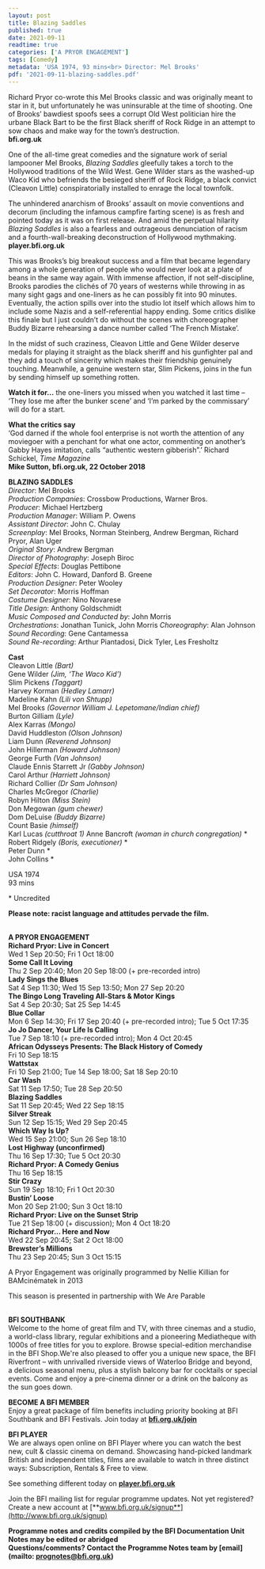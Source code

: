 ```yaml
---
layout: post
title: Blazing Saddles
published: true
date: 2021-09-11
readtime: true
categories: ['A PRYOR ENGAGEMENT']
tags: [Comedy]
metadata: 'USA 1974, 93 mins<br> Director: Mel Brooks'
pdf: '2021-09-11-blazing-saddles.pdf'
---
```

Richard Pryor co-wrote this Mel Brooks classic and was originally meant to star in it, but unfortunately he was uninsurable at the time of shooting. One of Brooks’ bawdiest spoofs sees a corrupt Old West politician hire the urbane Black Bart to be the first Black sheriff of Rock Ridge in an attempt to sow chaos and make way for the town’s destruction.<br>
**bfi.org.uk**<br>

One of the all-time great comedies and the signature work of serial lampooner Mel Brooks, _Blazing Saddles_ gleefully takes a torch to the Hollywood traditions of the Wild West. Gene Wilder stars as the washed-up Waco Kid who befriends the besieged sheriff of Rock Ridge, a black convict (Cleavon Little) conspiratorially installed to enrage the local townfolk.

The unhindered anarchism of Brooks’ assault on movie conventions and decorum (including the infamous campfire farting scene) is as fresh and pointed today as it was on first release. And amid the perpetual hilarity _Blazing Saddles_ is also a fearless and outrageous denunciation of racism and a fourth-wall-breaking deconstruction of Hollywood mythmaking.<br>
**player.bfi.org.uk**<br>

This was Brooks’s big breakout success and a film that became legendary among a whole generation of people who would never look at a plate of beans in the same way again. With immense affection, if not self-discipline, Brooks parodies the clichés of 70 years of westerns while throwing in as many sight gags and one-liners as he can possibly fit into 90 minutes. Eventually, the action spills over into the studio lot itself which allows him to include some Nazis and a self-referential happy ending. Some critics dislike this finale but I just couldn’t do without the scenes with choreographer Buddy Bizarre rehearsing a dance number called ‘The French Mistake’.

In the midst of such craziness, Cleavon Little and Gene Wilder deserve medals for playing it straight as the black sheriff and his gunfighter pal and they add a touch of sincerity which makes their friendship genuinely touching. Meanwhile, a genuine western star, Slim Pickens, joins in the fun by sending himself up something rotten.

**Watch it for…** the one-liners you missed when you watched it last time – ‘They lose me after the bunker scene’ and ‘I’m parked by the commissary’ will do for a start.

**What the critics say**<br>
‘God darned if the whole fool enterprise is not worth the attention of any moviegoer with a penchant for what one actor, commenting on another’s Gabby Hayes imitation, calls “authentic western gibberish”.’ Richard Schickel, _Time Magazine_<br>
**Mike Sutton, bfi.org.uk, 22 October 2018**<br>

**BLAZING SADDLES**<br>
_Director_: Mel Brooks  
_Production Companies_: Crossbow Productions, Warner Bros.  
_Producer_: Michael Hertzberg  
_Production Manager_: William P. Owens  
_Assistant Director_: John C. Chulay  
_Screenplay_: Mel Brooks, Norman Steinberg, Andrew Bergman, Richard Pryor, Alan Uger  
_Original Story_: Andrew Bergman  
_Director of Photography_: Joseph Biroc  
_Special Effects_: Douglas Pettibone  
_Editors_: John C. Howard, Danford B. Greene  
_Production Designer_: Peter Wooley  
_Set Decorator_: Morris Hoffman  
_Costume Designer_: Nino Novarese  
_Title Design_: Anthony Goldschmidt  
_Music Composed and Conducted by_: John Morris  
_Orchestrations_: Jonathan Tunick, John Morris
_Choreography_: Alan Johnson  
_Sound Recording_: Gene Cantamessa  
_Sound Re-recording_: Arthur Piantadosi, Dick Tyler, Les Fresholtz<br>

**Cast**<br>
Cleavon Little _(Bart)_  
Gene Wilder _(Jim, ‘The Waco Kid’)_  
Slim Pickens _(Taggart)_  
Harvey Korman _(Hedley Lamarr)_  
Madeline Kahn _(Lili von Shtupp)_  
Mel Brooks _(Governor William J. Lepetomane/Indian chief)_  
Burton Gilliam _(Lyle)_  
Alex Karras _(Mongo)_  
David Huddleston _(Olson Johnson)_  
Liam Dunn _(Reverend Johnson)_  
John Hillerman _(Howard Johnson)_  
George Furth _(Van Johnson)_  
Claude Ennis Starrett Jr _(Gabby Johnson)_  
Carol Arthur _(Harriett Johnson)_  
Richard Collier _(Dr Sam Johnson)_  
Charles McGregor _(Charlie)_  
Robyn Hilton _(Miss Stein)_  
Don Megowan _(gum chewer)_  
Dom DeLuise _(Buddy Bizarre)_  
Count Basie _(himself)_  
Karl Lucas _(cutthroat 1)_
Anne Bancroft _(woman in church congregation)_ *  
Robert Ridgely _(Boris, executioner)_ *  
Peter Dunn  *  
John Collins  *

USA 1974<br>
93 mins<br>

\* Uncredited<br>

**Please note: racist language and attitudes pervade the film.**<br>
<br>

**A PRYOR ENGAGEMENT**<br>
**Richard Pryor: Live in Concert**<br>
Wed 1 Sep 20:50; Fri 1 Oct 18:00<br>
**Some Call It Loving**<br>
Thu 2 Sep 20:40; Mon 20 Sep 18:00 (+ pre-recorded intro)<br>
**Lady Sings the Blues**<br>
Sat 4 Sep 11:30; Wed 15 Sep 13:50; Mon 27 Sep 20:20<br>
**The Bingo Long Traveling All-Stars & Motor Kings**<br>
Sat 4 Sep 20:30; Sat 25 Sep 14:45<br>
**Blue Collar**<br>
Mon 6 Sep 14:30; Fri 17 Sep 20:40 (+ pre-recorded intro); Tue 5 Oct 17:35<br>
**Jo Jo Dancer, Your Life Is Calling**<br>
Tue 7 Sep 18:10 (+ pre-recorded intro); Mon 4 Oct 20:45<br>
**African Odysseys Presents: The Black History of Comedy**<br>
Fri 10 Sep 18:15<br>
**Wattstax**<br>
Fri 10 Sep 21:00; Tue 14 Sep 18:00; Sat 18 Sep 20:10<br>
**Car Wash**<br>
Sat 11 Sep 17:50; Tue 28 Sep 20:50<br>
**Blazing Saddles**<br>
Sat 11 Sep 20:45; Wed 22 Sep 18:15<br>
**Silver Streak**<br>
Sun 12 Sep 15:15; Wed 29 Sep 20:45<br>
**Which Way Is Up?**<br>
Wed 15 Sep 21:00; Sun 26 Sep 18:10<br>
**Lost Highway (unconfirmed)**<br>
Thu 16 Sep 17:30; Tue 5 Oct 20:30<br>
**Richard Pryor: A Comedy Genius**<br>
Thu 16 Sep 18:15<br>
**Stir Crazy**<br>
Sun 19 Sep 18:10; Fri 1 Oct 20:30<br>
**Bustin’ Loose**<br>
Mon 20 Sep 21:00; Sun 3 Oct 18:10<br>
**Richard Pryor: Live on the Sunset Strip**<br>
Tue 21 Sep 18:00 (+ discussion); Mon 4 Oct 18:20<br>
**Richard Pryor... Here and Now**<br>
Wed 22 Sep 20:45; Sat 2 Oct 18:00<br>
**Brewster’s Millions**<br>
Thu 23 Sep 20:45; Sun 3 Oct 15:15<br>

A Pryor Engagement was originally programmed by Nellie Killian for BAMcinématek in 2013<br>

This season is presented in partnership with We Are Parable<br>
<br>

**BFI SOUTHBANK**  
Welcome to the home of great film and TV, with three cinemas and a studio, a world-class library, regular exhibitions and a pioneering Mediatheque with 1000s of free titles for you to explore. Browse special-edition merchandise in the BFI Shop.We&#39;re also pleased to offer you a unique new space, the BFI Riverfront – with unrivalled riverside views of Waterloo Bridge and beyond, a delicious seasonal menu, plus a stylish balcony bar for cocktails or special events. Come and enjoy a pre-cinema dinner or a drink on the balcony as the sun goes down.  

**BECOME A BFI MEMBER**  
Enjoy a great package of film benefits including priority booking at BFI Southbank and BFI Festivals. Join today at [**bfi.org.uk/join**](http://www.bfi.org.uk/join)  

**BFI PLAYER**  
 We are always open online on BFI Player where you can watch the best new, cult &amp; classic cinema on demand. Showcasing hand-picked landmark British and independent titles, films are available to watch in three distinct ways: Subscription, Rentals &amp; Free to view.  

See something different today on [**player.bfi.org.uk**](https://player.bfi.org.uk)  

Join the BFI mailing list for regular programme updates. Not yet registered? Create a new account at [**www.bfi.org.uk/signup**](http://www.bfi.org.uk/signup)

**Programme notes and credits compiled by the BFI Documentation Unit  
Notes may be edited or abridged  
Questions/comments? Contact the Programme Notes team by [email](mailto: prognotes@bfi.org.uk)**
